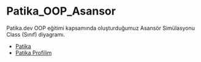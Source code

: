 # Patika_OOP_Asansor
Patika.dev OOP eğitimi kapsamında oluşturduğumuz Asansör Simülasyonu Class (Sınıf) diyagramı.

- [Patika](https://app.patika.dev/)
- [Patika Profilim](https://app.patika.dev/aytac)
